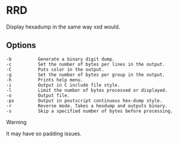 # RRD

Display hexadump in the same way xxd would.

## Options

    -b          Generate a binary digit dump.
    -c          Set the number of bytes per lines in the output.
    -C          Puts color in the output.
    -g          Set the number of bytes per group in the output.
    -h          Prints help menu.
    -i          Output in C include file style.
    -l          Limit the number of bytes processed or displayed.
    -o          Output file.
    -ps         Output in postscript continuous hex-dump style.
    -r          Reverse mode. Takes a hexdump and outputs binary.
    -s          Skip a specified number of bytes before processing.

> [!WARNING]
> It may have so padding issues.
